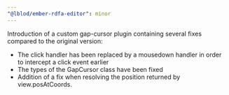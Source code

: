 ```yaml
---
"@lblod/ember-rdfa-editor": minor
---
```


Introduction of a custom gap-cursor plugin containing several fixes compared to the original version:

- The click handler has been replaced by a mousedown handler in order to intercept a click event earlier
- The types of the GapCursor class have been fixed
- Addition of a fix when resolving the position returned by view.posAtCoords.
